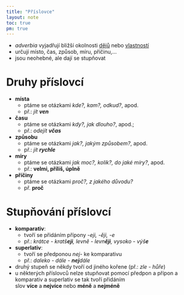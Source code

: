 ```yaml
---
title: "Příslovce"
layout: note
toc: true
pm: true
---
```

- _adverbia_ vyjadřují bližší okolnosti [dějů](/notes/school/czech/czech-grammar/morphology/verbs) nebo [vlastností](/notes/school/czech/czech-grammar/morphology/adjectives)
- určují místo, čas, způsob, míru, příčinu,...
- jsou neohebné, ale dají se stupňovat
# Druhy příslovcí
- **místa**
    - ptáme se otázkami _kde?, kam?, odkud?_, apod.
    - př.: _jít **ven**_
- **času**
    - ptáme se otázkami _kdy?, jak dlouho?_, apod.; 
    - př.: _odejít **včas**_
- **způsobu**
    - ptáme se otázkami _jak?, jakým způsobem?_, apod.
    - př.: _jít **rychle**_
- **míry**
    - ptáme se otázkami _jak moc?, kolik?, do jaké míry?_, apod.
    - př.: **velmi, příliš, úplně**
- **příčiny**
    - ptáme se otázkami _proč?, z jakého důvodu?_
    - př. **proč**
# Stupňování příslovcí
- **komparativ**:
    - tvoří se přidáním přípony _-eji, -ěji, -e_
    - př.: _krátce - kratš**eji**, levně - levn**ěji**, vysoko - výš**e**_
- **superlativ**:
    - tvoří se předponou _nej-_ ke komparativu
    - př.: _daleko - dále - **nej**dále_
- druhý stupeň se někdy tvoří od jiného kořene (př.: _zle - hůře_)
- u některých příslovců nelze stupňovat pomocí předpon a přípon a komparativ a superlativ se tak tvoří přidáním slov **více** a **nejvíce** nebo **méně** a **nejméně**